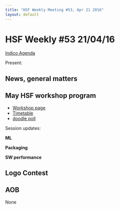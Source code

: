 ```yaml
---
title: "HSF Weekly Meeting #53, Apr 21 2016"
layout: default
---
```


# HSF Weekly #53 21/04/16

[Indico Agenda](https://indico.cern.ch/event/523494/)

Present: 

## News, general matters

## May HSF workshop program

- [Workshop page](https://indico.cern.ch/event/496146/)
- [Timetable](https://indico.cern.ch/event/496146/other-view?view=standard)
- [doodle poll](http://doodle.com/poll/8hpxredhnci2i8xh)

Session updates:

**ML**

**Packaging**

**SW performance**

## Logo Contest

## AOB

None

